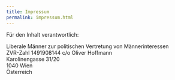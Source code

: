 ```yaml
---
title: Impressum
permalink: impressum.html
---
```


Für den Inhalt verantwortlich:

Liberale Männer zur politischen Vertretung von Männerinteressen<br />
ZVR-Zahl 1491908144
c/o Oliver Hoffmann<br />
Karolinengasse 31/20<br />
1040 Wien<br />
Österreich<br />

